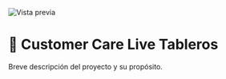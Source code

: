 ![Vista previa]([assets/imagen.png](https://camo.githubusercontent.com/dd081bfb33b292c87f8bd53cc3ba739c452444d37bd9fe6e33ba3eab50a540b4/68747470733a2f2f696d672e70797374617469632e636f6d2f70656469646f7379612d6c6f676f2e737667))

# 🚀 Customer Care Live Tableros


Breve descripción del proyecto y su propósito.
